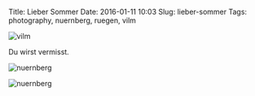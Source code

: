 Title: Lieber Sommer
Date: 2016-01-11 10:03
Slug: lieber-sommer
Tags: photography, nuernberg, ruegen, vilm

![vilm]({filename}/images/23684614233_55d4e0d614_b.jpg)

Du wirst vermisst.

![nuernberg]({filename}/images/23684643463_7567a9f060_b.jpg)

![nuernberg]({filename}/images/24311446805_fefecc6c50_b.jpg)
